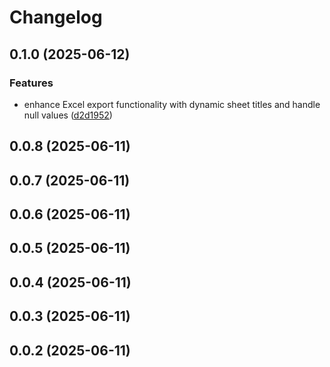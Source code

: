 # Changelog

## 0.1.0 (2025-06-12)

### Features

* enhance Excel export functionality with dynamic sheet titles and handle null values ([d2d1952](https://github.com/oondemand/central-oondemand/commit/d2d195235139bb639a53aa8277b6c8bde12104ea))

## 0.0.8 (2025-06-11)

## 0.0.7 (2025-06-11)

## 0.0.6 (2025-06-11)

## 0.0.5 (2025-06-11)

## 0.0.4 (2025-06-11)

## 0.0.3 (2025-06-11)

## 0.0.2 (2025-06-11)
